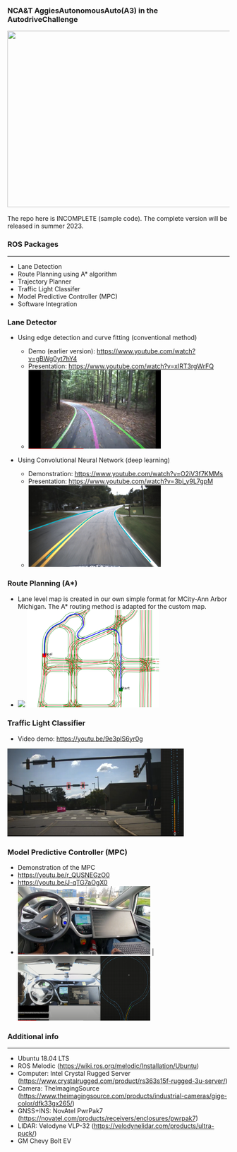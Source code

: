 ### NCA&T AggiesAutonomousAuto(A3) in the AutodriveChallenge

  <img src="src/mission_control/src/autodrive_2021.jpg" width="600" height="400" />

  The repo here is INCOMPLETE (sample code). The complete version will be released in summer 2023.

### ROS Packages
---
* Lane Detection 
* Route Planning using A* algorithm
* Trajectory Planner
* Traffic Light Classifer
* Model Predictive Controller (MPC)
* Software Integration

### Lane Detector
* Using edge detection and curve fitting (conventional method) 
  * Demo (earlier version): https://www.youtube.com/watch?v=gBWg0yt7hY4  
  * Presentation: https://www.youtube.com/watch?v=xIRT3rgWrFQ
  * <img src="images/conventional_detector.png" width="300" />
  
* Using Convolutional Neural Network (deep learning)
  * Demonstration: https://www.youtube.com/watch?v=O2iV3f7KMMs
  * Presentation: https://www.youtube.com/watch?v=3bi_y9L7gpM
  * <img src="images/cnn_detector.png" width="300" />
  
### Route Planning (A*)
* Lane level map is created in our own simple format for MCity-Ann Arbor Michigan. 
  The A* routing method is adapted for the custom map. 
* <img src="images/mcity_map.png" width = "300" /> <img src="images/routing_astar.png" width="300" />

### Traffic Light Classifier
* Video demo: https://youtu.be/9e3plS6yr0g
 <img src="images/traffic_light_classifier.png" width="400" />

### Model Predictive Controller (MPC)
* Demonstration of the MPC
* https://youtu.be/r_QUSNEGzO0 
* https://youtu.be/J-qTG7aOgX0
* <img src="images/mpc_path_tracking2.png" width="300" /> | <img src="images/mpc_path_tracking.png" width="300" />

### Additional info 
---
* Ubuntu 18.04 LTS
* ROS Melodic (https://wiki.ros.org/melodic/Installation/Ubuntu)
* Computer: Intel Crystal Rugged Server (https://www.crystalrugged.com/product/rs363s15f-rugged-3u-server/)
* Camera: TheImagingSource (https://www.theimagingsource.com/products/industrial-cameras/gige-color/dfk33gx265/)
* GNSS+INS: NovAtel PwrPak7 (https://novatel.com/products/receivers/enclosures/pwrpak7)
* LIDAR: Velodyne VLP-32 (https://velodynelidar.com/products/ultra-puck/)
* GM Chevy Bolt EV 

